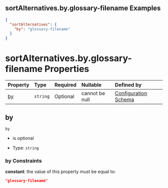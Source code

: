 ## sortAlternatives.by.glossary-filename Examples

```json
{
  "sortAlternatives": {
    "by": "glossary-filename"
  }
}
```

# sortAlternatives.by.glossary-filename Properties

| Property  | Type     | Required | Nullable       | Defined by                                                                                                                                                                                                                                                                        |
| :-------- | :------- | :------- | :------------- | :-------------------------------------------------------------------------------------------------------------------------------------------------------------------------------------------------------------------------------------------------------------------------------- |
| [by](#by) | `string` | Optional | cannot be null | [Configuration Schema](schema-defs-linking-properties-sortalternativesbyglossary-filename-properties-by.md "https://raw.githubusercontent.com/about-code/glossarify-md/v7.0.0/conf/v5/schema.json#/$defs/linking/properties/sortAlternatives.by.glossary-filename/properties/by") |

## by



`by`

*   is optional

*   Type: `string`

### by Constraints

**constant**: the value of this property must be equal to:

```json
"glossary-filename"
```
